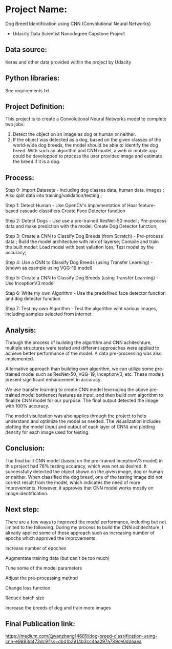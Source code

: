 # Project Name: 
   Dog Breed Identification using CNN (Convolutional Neural Networks)
   
   - Udacity Data Scientist Nanodegree Capstone Project
   

## Data source:
   Keras and other data provided within the project by Udacity 


## Python libraries:
   See requirements.txt    


## Project Definition:
   This project is to create a Convolutional Neural Networks model to complete two jobs:
   1. Detect the object on an image as dog or human or neither. 
   2. If the object was detected as a dog, based on the given classes of the world-wide dog breeds, the model should be able to identify the dog breed. 
   With such an algorithm and CNN model, a web or mobile app could be developped to process the user provided image and estimate the breed if it is a dog. 
   
   
## Process:
  Step 0: Import Datasets - 
  Including dog classes data, human data, images ;
  Also split data into training/validation/testing ;
      
  Step 1: Detect Human - 
      Use OpenCV's implementation of Haar feature-based cascade classifiers 
      Create Face Detector function
      
  Step 2: Detect Dogs - 
      Use use a pre-trained ResNet-50 model ;
      Pre-process data and make prediction with the model;
      Create Dog Detector function;
      
  Step 3: Create a CNN to Classify Dog Breeds (from Scratch) - 
      Pre-process data ;
      Build the model architecture with mix of layerse;
      Compile and train the built model;
      Load model with best valiation loss;
      Test model by the accuracy;
      
  Step 4: Use a CNN to Classify Dog Breeds (using Transfer Learning) - 
      (shown as example using VGG-19 model)
      
  Step 5: Create a CNN to Classify Dog Breeds (using Transfer Learning) - 
       Use InceptionV3 model
       
  Step 6: Write my own Algorithm - 
       Use the predefined face detector function and dog detector function  
       
  Step 7: Test my own Algorithm - 
       Test the algorithm wiht various images, including samples selected from internet


## Analysis:
   Through the process of building the algorithm and CNN achitechture, multiple structures were tested and different approaches were applied to achieve better performance of the model. A data pre-processing was also implemented. 
   
  Alternative approach than building own algorithm, we can utilize some pre-trained model such as ResNet-50, VGG-19, InceptionV3, etc. These models present significant enhancement in accuracy. 
   
   We use transfer learning to create CNN model leveraging the above pre-trained model bottlenect features as input, and then build own algorithm to finalize CNN model for our purpose. The final output detected the image with 100% accuracy.

   The model visulization was also applies through the project to help understand and optimize the model as needed. The visualization includes plotting the model (input and output of each layer of CNN) and plotting density for each image used for testing.

## Conclusion:
   The final built CNN model (based on the pre-trained InceptionV3 model) in this project had 78% testing accuracy, which was not as desired. It successfully detected the object shown on the given image, dog or human or neither. When classified the dog breed, one of the testing image did not correct result from the model, which indicates the need of more improvements. However, it approves that CNN model works mostly on image identification.  
   
   
## Next step:
   There are a few ways to improved the model performance, including but not limited to the following. During my process to build the CNN achitechture, I already applied some of these approach such as increasing number of epochs which approved the improvements.
   
   Increase number of epoches  
   
   Augmentate training data (but can't be too much)
   
   Tune some of the model parameters
   
   Adjust the pre-processing method
   
   Change loss function
   
   Reduce batch size
   
   Increase the breeds of dog and train more images
   
   
 ## Final Publication link:
   
   https://medium.com/@yanzhang14689/dog-breed-classification-using-cnn-e9883d473dc9?sk=dbd1b2914b3cc4aa297a789ce0ddaaea


